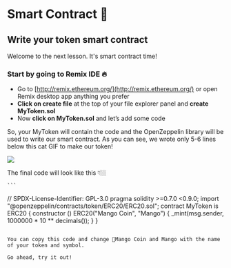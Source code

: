 Smart Contract 📜
=================

Write your token smart contract
-------------------------------

Welcome to the next lesson. It's smart contract time!

### Start by going to Remix IDE 🔥

*   Go to [http://remix.ethereum.org/](http://remix.ethereum.org/) or open Remix desktop app anything you prefer
*   **Click on create file** at the top of your file explorer panel and **create MyToken.sol**
*   Now **click on MyToken.sol** and let’s add some code

So, your MyToken will contain the code and the OpenZeppelin library will be used to write our smart contract. As you can see, we wrote only 5-6 lines below this cat GIF to make our token!

![](https://metaschool.s3-ap-southeast-1.amazonaws.com/images/8o89OsJFmktumInRDxbTXULLldZpFdgXHZSUevRh.gif)

The final code will look like this 👇🏼

    
    ```
// SPDX-License-Identifier: GPL-3.0
pragma solidity >=0.7.0 <0.9.0;
import "@openzeppelin/contracts/token/ERC20/ERC20.sol";
contract MyToken is ERC20 {
constructor () ERC20("Mango Coin", "Mango") {
_mint(msg.sender, 1000000 * 10 ** decimals());
}
}
```

You can copy this code and change 🥭Mango Coin and Mango with the name of your token and symbol. 

Go ahead, try it out!
